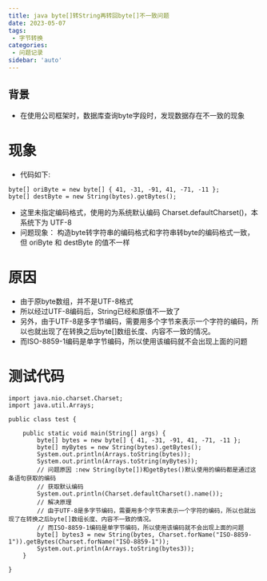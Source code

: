 ```yaml
---
title: java byte[]转String再转回byte[]不一致问题
date: 2023-05-07
tags:
 - 字节转换
categories:
 - 问题记录
sidebar: 'auto'
---
```


## 背景

- 在使用公司框架时，数据库查询byte字段时，发现数据存在不一致的现象

# 现象

- 代码如下:
```
byte[] oriByte = new byte[] { 41, -31, -91, 41, -71, -11 };
byte[] destByte = new String(bytes).getBytes();
```
- 这里未指定编码格式，使用的为系统默认编码 Charset.defaultCharset()，本系统下为 UTF-8
- 问题现象： 构造byte转字符串的编码格式和字符串转byte的编码格式一致，但 oriByte 和 destByte 的值不一样

# 原因

- 由于原byte数组，并不是UTF-8格式
- 所以经过UTF-8编码后，String已经和原值不一致了
- 另外，由于UTF-8是多字节编码，需要用多个字节来表示一个字符的编码，所以也就出现了在转换之后byte[]数组长度、内容不一致的情况。
- 而ISO-8859-1编码是单字节编码，所以使用该编码就不会出现上面的问题

# 测试代码

```
import java.nio.charset.Charset;
import java.util.Arrays;

public class test {

    public static void main(String[] args) {
        byte[] bytes = new byte[] { 41, -31, -91, 41, -71, -11 };
        byte[] myBytes = new String(bytes).getBytes();
        System.out.println(Arrays.toString(bytes));
        System.out.println(Arrays.toString(myBytes));
        // 问题原因 :new String(byte[])和getBytes()默认使用的编码都是通过这条语句获取的编码
        // 获取默认编码
        System.out.println(Charset.defaultCharset().name());
        // 解决原理
        // 由于UTF-8是多字节编码，需要用多个字节来表示一个字符的编码，所以也就出现了在转换之后byte[]数组长度、内容不一致的情况。
        // 而ISO-8859-1编码是单字节编码，所以使用该编码就不会出现上面的问题
        byte[] bytes3 = new String(bytes, Charset.forName("ISO-8859-1")).getBytes(Charset.forName("ISO-8859-1"));
        System.out.println(Arrays.toString(bytes3));
    }

}
```
